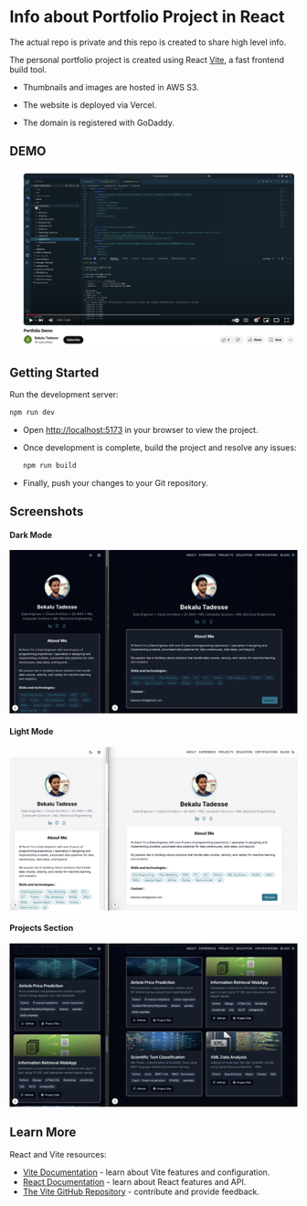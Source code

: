 # Info about Portfolio Project in React

The actual repo is private and this repo is created to share high level info.

The personal portfolio project is created using React [Vite](https://vitejs.dev/), a fast frontend build tool.

- Thumbnails and images are hosted in AWS S3.

- The website is deployed via Vercel.

- The domain is registered with GoDaddy.

## DEMO

[![Watch the video](screenshots/demo.png)](https://youtu.be/a3HQ_dvjFVI)

## Getting Started

Run the development server:

```bash
npm run dev
```

- Open [http://localhost:5173](http://localhost:5173) in your browser to view the project.
- Once development is complete, build the project and resolve any issues:

  ```bash
  npm run build
  ```

- Finally, push your changes to your Git repository.

## Screenshots

#### Dark Mode

![DarkMode](screenshots/dark.png)

#### Light Mode

![LightMode](screenshots/light.png)

#### Projects Section

![ProjectsSection](screenshots/proj.png)

## Learn More

React and Vite resources:

- [Vite Documentation](https://vitejs.dev/guide/) - learn about Vite features and configuration.
- [React Documentation](https://react.dev/) - learn about React features and API.
- [The Vite GitHub Repository](https://github.com/vitejs/vite) - contribute and provide feedback.
